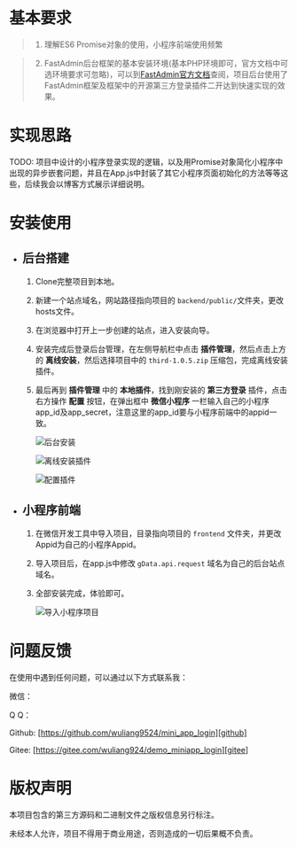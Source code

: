 #	基本要求

>	1.	理解ES6 Promise对象的使用，小程序前端使用频繁

>	2.	FastAdmin后台框架的基本安装环境(基本PHP环境即可，官方文档中可选环境要求可忽略)，可以到[FastAdmin官方文档][fastadmin_doc]查阅，项目后台使用了FastAdmin框架及框架中的开源第三方登录插件二开达到快速实现的效果。

#	实现思路

TODO: 项目中设计的小程序登录实现的逻辑，以及用Promise对象简化小程序中出现的异步嵌套问题，并且在App.js中封装了其它小程序页面初始化的方法等等这些，后续我会以博客方式展示详细说明。

#	安装使用
	
*	## 后台搭建
	1.	Clone完整项目到本地。
	2.	新建一个站点域名，网站路径指向项目的 `backend/public/`文件夹，更改hosts文件。
	3.	在浏览器中打开上一步创建的站点，进入安装向导。
	4.	安装完成后登录后台管理，在左侧导航栏中点击 **插件管理**，然后点击上方的 **离线安装**，然后选择项目中的 `third-1.0.5.zip` 压缩包，完成离线安装插件。
	5.	最后再到 **插件管理** 中的 **本地插件**，找到刚安装的 **第三方登录** 插件，点击右方操作 **配置** 按钮，在弹出框中 **微信小程序** 一栏输入自己的小程序app_id及app_secret，注意这里的app_id要与小程序前端中的appid一致。

        ![后台安装](https://images.gitee.com/uploads/images/2019/0309/151602_994946f2_1349014.jpeg "后台安装向导.jpg")
        
        
        ![离线安装插件](https://images.gitee.com/uploads/images/2019/0309/151803_31bcbb99_1349014.jpeg "离线安装插件.jpg")
        
        ![配置插件](https://images.gitee.com/uploads/images/2019/0309/151855_8c208c0d_1349014.jpeg "配置插件信息.jpg")

*	## 小程序前端
	1.	在微信开发工具中导入项目，目录指向项目的 `frontend` 文件夹，并更改Appid为自己的小程序Appid。
	2.	导入项目后，在app.js中修改 `gData.api.request` 域名为自己的后台站点域名。
	3.	全部安装完成，体验即可。

        ![导入小程序项目](https://images.gitee.com/uploads/images/2019/0309/151951_b9b7bdb3_1349014.jpeg "导入项目.jpg")
        
	
#	问题反馈

在使用中遇到任何问题，可以通过以下方式联系我：

微信： 

Q Q： 

Github: [https://github.com/wuliang9524/mini_app_login][github]

Gitee: [https://gitee.com/wuliang924/demo_miniapp_login][gitee]

#	版权声明

本项目包含的第三方源码和二进制文件之版权信息另行标注。

未经本人允许，项目不得用于商业用途，否则造成的一切后果概不负责。

[fastadmin_doc]: <https://doc.fastadmin.net/docs/install.html> "FA官方文档"

[gitee]: <https://gitee.com/wuliang924/demo_miniapp_login> "Gitee"

[github]: <https://github.com/wuliang9524/mini_app_login> "Github"